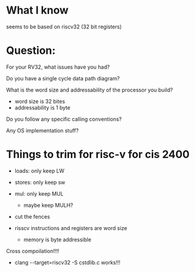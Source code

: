 # What I know
seems to be based on riscv32 (32 bit registers)

# Question:
For your RV32, what issues have you had?

Do you have a single cycle data path diagram?

What is the word size and addressability of the processor you build?
  - word size is 32 bites
  - addressability is 1 byte

Do you follow any specific calling conventions?

Any OS implementation stuff?

# Things to trim for risc-v for cis 2400
- loads: only keep LW
- stores: only keep sw

- mul: only keep MUL
  - maybe keep MULH?

- cut the fences

- risscv instructions and registers are word size
  - memory is byte addressible 


Cross compoilation!!!!
- clang --target=riscv32 -S cstdlib.c
  works!!!

